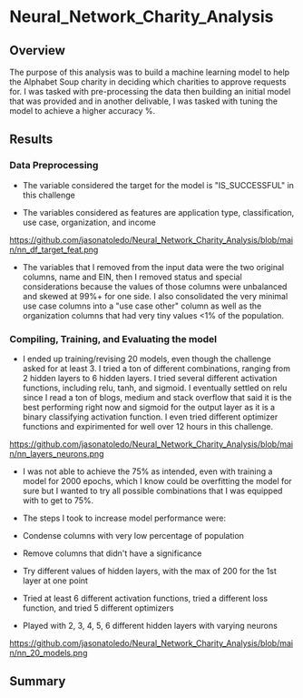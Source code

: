 # Neural_Network_Charity_Analysis

## Overview

The purpose of this analysis was to build a machine learning model to help the Alphabet Soup charity in deciding which charities to approve requests for. I was tasked with pre-processing the data then building an initial model that was provided and in another delivable, I was tasked with tuning the model to achieve a higher accuracy %.


## Results

### Data Preprocessing

- The variable considered the target for the model is "IS_SUCCESSFUL" in this challenge

- The variables considered as features are application type, classification, use case, organization, and income

https://github.com/jasonatoledo/Neural_Network_Charity_Analysis/blob/main/nn_df_target_feat.png

- The variables that I removed from the input data were the two original columns, name and EIN, then I removed status and special considerations because the values of those columns were unbalanced and skewed at 99%+ for one side. I also consolidated the very minimal use case columns into a "use case other" column as well as the organization columns that had very tiny values <1% of the population.

### Compiling, Training, and Evaluating the model

-  I ended up training/revising 20 models, even though the challenge asked for at least 3. I tried a ton of different combinations, ranging from 2 hidden layers to 6 hidden layers. I tried several different activation functions, including relu, tanh, and sigmoid. I eventually settled on relu since I read a ton of blogs, medium and stack overflow that said it is the best performing right now and sigmoid for the output layer as it is a binary classifying activation function. I even tried different optimizer functions and expirimented for well over 12 hours in this challenge.

https://github.com/jasonatoledo/Neural_Network_Charity_Analysis/blob/main/nn_layers_neurons.png

- I was not able to achieve the 75% as intended, even with training a model for 2000 epochs, which I know could be overfitting the model for sure but I wanted to try all possible combinations that I was equipped with to get to 75%.

- The steps I took to increase model performance were:

 - Condense columns with very low percentage of population
 
 - Remove columns that didn't have a significance
 
 - Try different values of hidden layers, with the max of 200 for the 1st layer at one point
 
 - Tried at least 6 different activation functions, tried a different loss function, and tried 5 different optimizers
 
 - Played with 2, 3, 4, 5, 6 different hidden layers with varying neurons

https://github.com/jasonatoledo/Neural_Network_Charity_Analysis/blob/main/nn_20_models.png


## Summary
